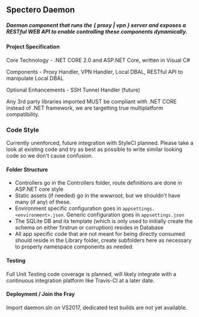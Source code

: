 ## Spectero Daemon
##### Daemon component that runs the { proxy | vpn } server and exposes a RESTful WEB API to enable controlling these components dynamically.

#### Project Specification

Core Technology - .NET CORE 2.0 and ASP.NET Core, written in Visual C#

Components - Proxy Handler, VPN Handler, Local DBAL, RESTful API to manipulate Local DBAL

Optional Enhancements - SSH Tunnel Handler (future)

Any 3rd party libraries imported MUST be compliant with .NET CORE instead of .NET framework, we are targetting true multiplatform compatibility.


### Code Style

Currently unenforced, future integration with StyleCI planned. Please take a look at existing code and try as best as possible to write similar looking code so we don't cause confusion.

#### Folder Structure

* Controllers go in the Controllers folder, route definitions are done in ASP.NET core style
* Static assets (if needed) go in the wwwroot, but we shouldn't have many (if any) of these.
* Environment specific configuration goes in `appsettings.<environment>.json`. Generic configuration goes in `appsettings.json`
* The SQLite DB and its template (which is only used to initially create the schema on either firstrun or corruption) resides in Database
* All app specific code that are not meant for being directly consumed should reside in the Library folder, create subfolders here as necessary to properly namespace components as needed.

#### Testing

Full Unit Testing code coverage is planned, will likely integrate with a continuous integration platform like Travis-CI at a later date.

#### Deployment / Join the Fray

Import daemon.sln on VS2017, dedicated test builds are not yet available.
